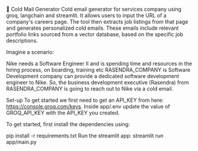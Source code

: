 📧 Cold Mail Generator
Cold email generator for services company using groq, langchain and streamlit. It allows users to input the URL of a company's careers page. The tool then extracts job listings from that page and generates personalized cold emails. These emails include relevant portfolio links sourced from a vector database, based on the specific job descriptions.

Imagine a scenario:

Nike needs a Software Engineer II and is spending time and resources in the hiring process, on boarding, training etc
RASENDRA_COMPANY is Software Development company can provide a dedicated software development engineer to Nike. So, the business development executive (Rasendra) from RASENDRA_COMPANY is going to reach out to Nike via a cold email.

Set-up
To get started we first need to get an API_KEY from here: https://console.groq.com/keys. Inside app/.env update the value of GROQ_API_KEY with the API_KEY you created.

To get started, first install the dependencies using:
  
  pip install -r requirements.txt
Run the streamlit app:
  streamlit run app/main.py
